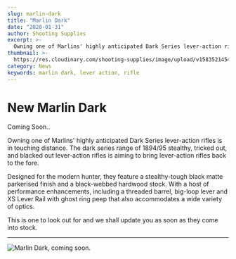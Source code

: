 ```yaml
---
slug: marlin-dark
title: "Marlin Dark"
date: "2020-01-31"
author: Shooting Supplies
excerpt: >-
  Owning one of Marlins' highly anticipated Dark Series lever-action rifles is in touching distance.
thumbnail: >-
  https://res.cloudinary.com/shooting-supplies/image/upload/v1583521454/guns/MODEL-1895-DARK-SERIES.png
category: News
keywords: marlin dark, lever action, rifle
---
```


# **New Marlin Dark**

Coming Soon..

Owning one of Marlins' highly anticipated Dark Series lever-action rifles is in touching distance. The dark series range of 1894/95 stealthy, tricked out, and blacked out lever-action rifles is aiming to bring lever-action rifles back to the fore.

Designed for the modern hunter, they feature a stealthy-tough black matte parkerised finish and a black-webbed hardwood stock. With a host of performance enhancements, including a threaded barrel, big-loop lever and XS Lever Rail with ghost ring peep that also accommodates a wide variety of optics.

This is one to look out for and we shall update you as soon as they come into stock.

---

![Marlin Dark, coming soon.](https://res.cloudinary.com/shooting-supplies/image/upload/v1583521466/Marlin-Dark-Poster.webp)
